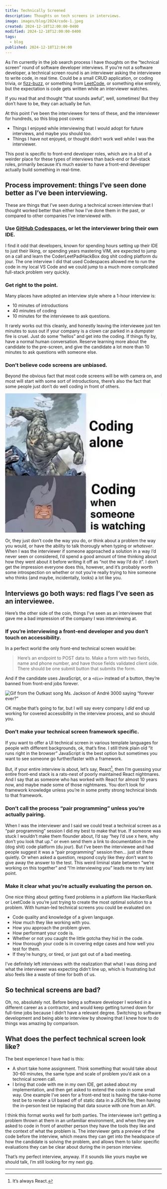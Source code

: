 ```yaml
---
title: Technically Screened
description: Thoughts on tech screens in interviews.
image: images/blog/2024/code-1.jpeg
created: 2024-12-18T12:00:00-0400
modified: 2024-12-18T12:00:00-0400
tags:
  - blog
published: 2024-12-18T12:04:00
---
```

As I’m currently in the job search process I have thoughts on the “technical screen” round of software developer interviews. If you’re not a software developer, a technical screen round is an interviewer asking the interviewee to write code, in real time. Could be a small CRUD application, or coding trivia, or [fizz-buzz](https://en.wikipedia.org/wiki/Fizz_buzz), or something from [LeetCode](https://leetcode.com/problemset/), or something else entirely, but the expectation is code gets written while an interviewer watches.

If you read that and thought “that sounds awful”, well, sometimes! But they don’t have to be, they can actually be fun.

At this point I’ve been the interviewee for tens of these, and the interviewer for hundreds, so this blog post covers:
- Things I enjoyed while interviewing that I would adopt for future interviews, and maybe you should too.
- Things I have not enjoyed, or thought didn’t work well while I was the interviewer. 

This post is specific to front-end developer roles, which are in a bit of a weirder place for these types of interviews than back-end or full-stack roles, primarily because it’s much easier to have a front-end developer actually build something in real-time.

## Process improvement: things I’ve seen done better as I’ve been interviewing.

These are things that I’ve seen during a technical screen interview that I thought worked better than either how I’ve done them in the past, or compared to other companies I’ve interviewed with.

### Use [GitHub Codespaces](https://github.com/features/codespaces), or let the interviewer bring their own IDE.

I find it odd that developers, known for spending hours setting up their IDE to just their liking, or spending years mastering VIM, are expected to jump on a call and learn the CoderLeetPadHackBox dog shit coding platform du jour. The one interview I did that used Codespaces allowed me to run the code in my local VS Code and we could jump to a much more complicated full-stack problem very quickly.

### Get right to the point.
Many places have adopted an interview style where a 1-hour interview is:

- 10 minutes of introductions
- 40 minutes of coding
- 10 minutes for the interviewee to ask questions. 

It rarely works out this cleanly, and honestly leaving the interviewee just ten minutes to suss out if your company is a clown car parked in a dumpster fire is cruel. Just do some “hellos” and get into the coding. If things fly by, have a normal human conversation. Reserve learning more about the candidate to the pre-screen, and give the candidate a lot more than 10 minutes to ask questions with someone else.
### Don’t believe code screens are unbiased.
Beyond the obvious fact that most code screens will be with camera on, and most will start with some sort of introductions, there’s also the fact that some people just don’t do well coding in front of others.

![Meme, where the top panel shows the villain Rhino destroying a city with the words “Coding alone” next to it, and the bottom panel shows Rhino looking silly with the words “Coding when someone is watching” next to it.](../../images/blog/2024/rhino-coding.jpg)

Or, they just don’t code the way you do, or think about a problem the way you would, or have the ability to talk thorougly when typing or _whatever_. When I was the interviewer if someone approached a solution in a way I’d never seen or considered, I’d spend a good amount of time thinking about how they went about it before writing it off as “not the way I’d do it”. I don’t get the impression everyone does this, however, and it’s probably worth some introspection on whether or not you’re really trying to hire someone who thinks (and maybe, incidentally, looks) a lot like you.
## Interviews go both ways: red flags I’ve seen as an interviewee.

Here’s the other side of the coin, things I’ve seen as an interviewee that gave me a bad impression of the company I was interviewing at.

### If you’re interviewing a front-end developer and you don’t touch on accessibility.
In a perfect world the only front-end technical screen would be:

> Here’s an endpoint to POST data to. Make a form with two fields, name and phone number, and have those fields validated client side. There should be one submit button that submits the form.

And if the candidate uses JavaScript, or a `<div>` instead of a button, they’re banned from front-end jobs forever.

![Gif from the Outkast song Ms. Jackson of André 3000 saying “forever ever?”](https://nyc3.digitaloceanspaces.com/coffee-cake/images/gifs/forever-ever.gif)

OK maybe that’s going to far, but I will say every company I _did_ end up working for covered accessibility in the interview process, and so should you.

### Don’t make your technical screen framework specific.
If you want to offer a UI technical screen in various template languages for people with different backgrounds, ok, that’s fine. I still think plain old “it runs right in the browser” JavaScript is the best option but sometimes you want to see someone go further/faster with a framework.

But, if your entire interview is about, let’s say, React[^1], then I’m guessing your entire front-end stack is a rats-nest of poorly maintained React nightmares. And I say that as someone who has worked with React for almost 10 years now, and maybe made some of those nightmares. You don’t look for framework knowledge unless you’re in some pretty strong technical binds to that framework. 

### Don’t call the process “pair programming” unless you’re actually pairing.

When I was the interviewer and I said we could treat a technical screen as a “pair programming” session I did my best to make that true. If someone was stuck I wouldn’t make them flounder about, I’d say “hey I’d use x here, why don’t you look that up.” or even send them a link to documentation in the (dog shit) code platform (du jour). But I’ve been the interviewee and had people suggest it was a “pair programming” session then… just sit there quietly. Or when asked a question, respond coyly like they don’t want to give away the answer to the test. This weird liminal state between “we’re working on this together” and “I’m interviewing you” leads me to my last point.

### Make it clear what you’re actually evaluating the person on.
One nice thing about getting fixed problems in a platform like HackerRank or LeetCode is you’re just trying to create the most optimal solution to a problem. With human-led technical screens you could be evaluated on:
- Code quality and knowledge of a given language.
- How much they like working with you.
- How you approach the problem given.
- How performant your code is.
- Whether or not you caught the little gotcha they hid in the code.
- How thorough your code is in covering edge cases and how well you test for them.
- If they’re hungry, or tired, or just got out of a bad meeting.

I’ve definitely left interviews with the realization that what I was doing and what the interviewer was expecting didn’t line up, which is frustrating but also feels like a waste of time for both of us. 

## So technical screens are bad?

Oh, no, absolutely not. Before being a software developer I worked in a different career as a contractor, and would keep getting turned down for full-time jobs because I didn’t have a relevant degree. Switching to software development and being able to interview by showing that I knew how to do things was amazing by comparison.

## What does the perfect technical screen look like?

The best experience I have had is this:
- A short take home assignment. Think something that would take about 30-60 minutes, the same type and scale of problem you’d ask on a technical screen call.
- I bring that code with me in my own IDE, get asked about my implementation, and then get asked to extend the code in some small way. One example I’ve seen for a front-end test is having the take-home test be to render a UI based off of static data in a JSON file, then having the in-person test be replacing that data source with one from an API.

I think this format works well for both parties. The interviewee isn’t getting a problem thrown at them in an unfamiliar environment, and when they are asked to code in front of another person they have the tools they like and the context of what the problem is. The interviewer gets a preview of the code before the interview, which means they can get into the headspace of how the candidate is solving the problem, and allows them to tailor specific evaluations they can be clear about during the in person interview.

That’s my perfect interview, anyway. If it sounds like yours maybe we should talk, I’m still looking for my next gig.

---

[^1]: It’s always React.